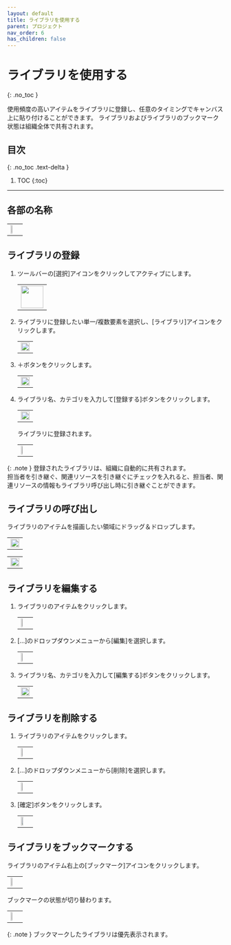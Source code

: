 ```yaml
---
layout: default
title: ライブラリを使用する
parent: プロジェクト
nav_order: 6
has_children: false
---
```


# ライブラリを使用する
{: .no_toc }

使用頻度の高いアイテムをライブラリに登録し、任意のタイミングでキャンバス上に貼り付けることができます。
ライブラリおよびライブラリのブックマーク状態は組織全体で共有されます。

## 目次
{: .no_toc .text-delta }

1. TOC
{:toc}

---

## 各部の名称

   <table><tr><td>
   <img src="../../assets/images/sidebar-library.png" width="40%">
   </td></tr></table>

## ライブラリの登録

1. ツールバーの[選択]アイコンをクリックしてアクティブにします。

   <table><tr><td>
   <img src="../../assets/images/activetool-selection.png" width="52px">
   </td></tr></table>

2. ライブラリに登録したい単一/複数要素を選択し、[ライブラリ]アイコンをクリックします。

   <table><tr><td>
   <img src="../../assets/images/projects/library/1.png" width="100%">
   </td></tr></table>

3. ＋ボタンをクリックします。

   <table><tr><td>
   <img src="../../assets/images/projects/library/2.png" width="100%">
   </td></tr></table>

4. ライブラリ名、カテゴリを入力して[登録する]ボタンをクリックします。

   <table><tr><td>
   <img src="../../assets/images/projects/library/3.png" width="100%">
   </td></tr></table>

   ライブラリに登録されます。  

   <table><tr><td>
   <img src="../../assets/images/projects/library/4.png" width="30%">
   </td></tr></table>

{: .note }
登録されたライブラリは、組織に自動的に共有されます。  
担当者を引き継ぐ、関連リソースを引き継ぐにチェックを入れると、担当者、関連リソースの情報もライブラリ呼び出し時に引き継ぐことができます。

## ライブラリの呼び出し

ライブラリのアイテムを描画したい領域にドラッグ＆ドロップします。

   <table><tr><td>
   <img src="../../assets/images/projects/library/5.png" width="100%">
   </td></tr></table>

   <table><tr><td>
   <img src="../../assets/images/projects/library/6.png" width="100%">
   </td></tr></table>

## ライブラリを編集する

1. ライブラリのアイテムをクリックします。

   <table><tr><td>
   <img src="../../assets/images/projects/library/7.png" width="30%">
   </td></tr></table>

2. [...]のドロップダウンメニューから[編集]を選択します。

   <table><tr><td>
   <img src="../../assets/images/projects/library/8.png" width="30%">
   </td></tr></table>

3. ライブラリ名、カテゴリを入力して[編集する]ボタンをクリックします。

   <table><tr><td>
   <img src="../../assets/images/projects/library/9.png" width="100%">
   </td></tr></table>

## ライブラリを削除する

1. ライブラリのアイテムをクリックします。

   <table><tr><td>
   <img src="../../assets/images/projects/library/10.png" width="30%">
   </td></tr></table>

2. [...]のドロップダウンメニューから[削除]を選択します。

   <table><tr><td>
   <img src="../../assets/images/projects/library/11.png" width="30%">
   </td></tr></table>

3. [確定]ボタンをクリックします。

   <table><tr><td>
   <img src="../../assets/images/projects/library/12.png" width="50%">
   </td></tr></table>

## ライブラリをブックマークする

ライブラリのアイテム右上の[ブックマーク]アイコンをクリックします。
<table><tr><td>
<img src="../../assets/images/projects/library/13.png" width="25%">
</td></tr></table>

ブックマークの状態が切り替わります。
<table><tr><td>
<img src="../../assets/images/projects/library/14.png" width="25%">
</td></tr></table>

{: .note }
ブックマークしたライブラリは優先表示されます。
